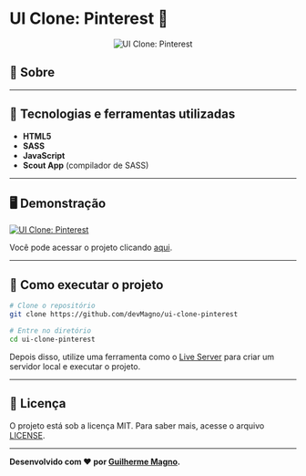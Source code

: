 # UI Clone: Pinterest 📌
<p align="center">
<img src="https://i.imgur.com/k6c7oIW.png" alt="UI Clone: Pinterest" title="UI Clone: Pinterest">
</p>

## 📖 Sobre   

---

## 🚀 Tecnologias e ferramentas utilizadas
- **HTML5**
- **SASS**
- **JavaScript**
- **Scout App** (compilador de SASS)

---

## 🖥️ Demonstração
[![UI Clone: Pinterest](https://i.imgur.com/PAUUED1.png "Clique para acessar o projeto")](https://devmagno.github.io/ui-clone-pinterest/ "Clique para acessar o projeto") 

Você pode acessar o projeto clicando [aqui](https://devmagno.github.io/ui-clone-pinterest/).

---

## 🔧 Como executar o projeto

```bash
# Clone o repositório
git clone https://github.com/devMagno/ui-clone-pinterest

# Entre no diretório
cd ui-clone-pinterest
```
Depois disso, utilize uma ferramenta como o [Live Server](https://marketplace.visualstudio.com/items?itemName=ritwickdey.LiveServer) para criar um servidor local e executar o projeto.

---

## 📝 Licença

O projeto está sob a licença MIT. Para saber mais, acesse o arquivo [LICENSE](https://github.com/devMagno/ui-clone-pinterest/blob/main/LICENSE).

---
**Desenvolvido com ❤️ por [Guilherme Magno](https://github.com/devmagno/).**
